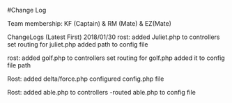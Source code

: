 #Change Log

Team membership:  KF (Captain) & RM (Mate)  & EZ(Mate) 

ChangeLogs (Latest First)
2018/01/30
rost: 
added Juliet.php to controllers
set routing for juliet.php
added path to config file


rost:
added golf.php to controllers
set routing for golf.php
added it to config file path

Rost:
added delta/force.php
configured config.php file

Rost: added able.php to controllers
-routed able.php to config file

